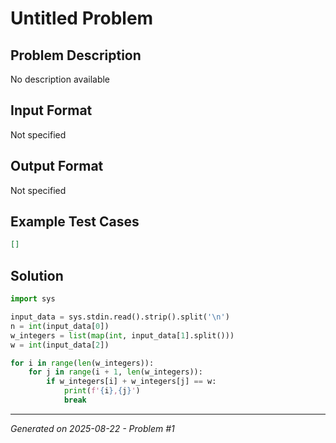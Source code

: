# Untitled Problem

## Problem Description
No description available

## Input Format
Not specified

## Output Format
Not specified

## Example Test Cases
```json
[]
```

## Solution
```python
import sys

input_data = sys.stdin.read().strip().split('\n')
n = int(input_data[0])
w_integers = list(map(int, input_data[1].split()))
w = int(input_data[2])

for i in range(len(w_integers)):
    for j in range(i + 1, len(w_integers)):
        if w_integers[i] + w_integers[j] == w:
            print(f'{i},{j}')
            break
```

---
*Generated on 2025-08-22 - Problem #1*
